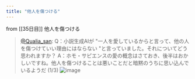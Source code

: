 ```yaml
---
title: "他人を傷つける"
---
```


from [[35日目]]
他人を傷つける
> [@Qualia_san](https://twitter.com/Qualia_san/status/1597972596863422466?s=20&t=ebHDBcxvLPkQ1oq9lsAxRw): Q：小説生成AIが "一人を愛しているからと言って、他の人を傷つけていい理由にはならない "と言っていました。それについてどう思われますか？
> A：ホモ・サピエンスの愛の概念はさておき、後半はおかしいですね。他人を傷つけることは悪いことだと暗黙のうちに思い込んでいるようだ (1/3)
> ![image](https://pbs.twimg.com/media/Fi0jJogacAAYHMU.png)
